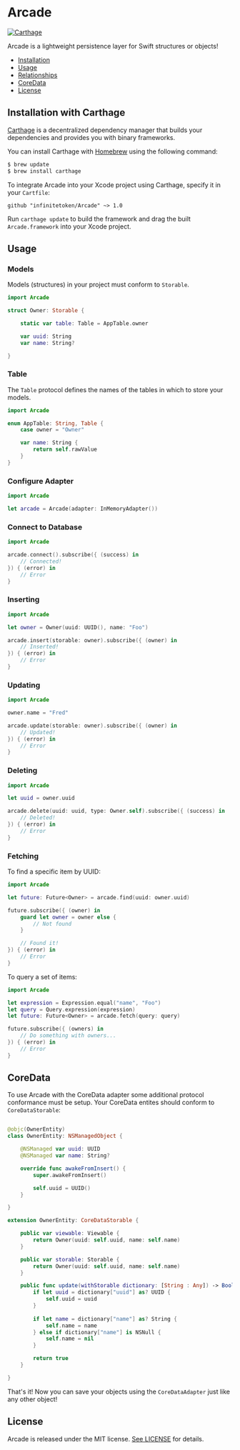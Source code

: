 # Arcade

[![Carthage](https://img.shields.io/badge/Carthage-compatible-brightgreen.svg?style=flat)](https://github.com/Carthage/Carthage)

Arcade is a lightweight persistence layer for Swift structures or objects!

- [Installation](#installation)
- [Usage](#usage)
- [Relationships](#relationships)
- [CoreData](#coredata)
- [License](#license)

## Installation with Carthage

[Carthage](https://github.com/Carthage/Carthage) is a decentralized dependency manager that builds your dependencies and provides you with binary frameworks.

You can install Carthage with [Homebrew](http://brew.sh/) using the following command:

```bash
$ brew update
$ brew install carthage
```

To integrate Arcade into your Xcode project using Carthage, specify it in your `Cartfile`:

```ogdl
github "infinitetoken/Arcade" ~> 1.0
```

Run `carthage update` to build the framework and drag the built `Arcade.framework` into your Xcode project.

## Usage

### Models

Models (structures) in your project must conform to `Storable`.

```swift
import Arcade

struct Owner: Storable {

    static var table: Table = AppTable.owner

    var uuid: String
    var name: String?

}
```

### Table

The `Table` protocol defines the names of the tables in which to store your models.

```swift
import Arcade

enum AppTable: String, Table {
    case owner = "Owner"

    var name: String {
        return self.rawValue
    }
}
```

### Configure Adapter

```swift
import Arcade

let arcade = Arcade(adapter: InMemoryAdapter())
```

### Connect to Database

```swift
import Arcade

arcade.connect().subscribe({ (success) in
    // Connected!
}) { (error) in
    // Error
}
```

### Inserting

```swift
import Arcade

let owner = Owner(uuid: UUID(), name: "Foo")

arcade.insert(storable: owner).subscribe({ (owner) in
    // Inserted!
}) { (error) in
    // Error
}
```

### Updating

```swift
import Arcade

owner.name = "Fred"

arcade.update(storable: owner).subscribe({ (owner) in
    // Updated!
}) { (error) in
    // Error
}
```

### Deleting

```swift
import Arcade

let uuid = owner.uuid

arcade.delete(uuid: uuid, type: Owner.self).subscribe({ (success) in
    // Deleted!
}) { (error) in
    // Error
}
```

### Fetching

To find a specific item by UUID:

```swift
import Arcade

let future: Future<Owner> = arcade.find(uuid: owner.uuid)

future.subscribe({ (owner) in
    guard let owner = owner else {
        // Not found
    }

    // Found it!
}) { (error) in
    // Error
}
```

To query a set of items:

```swift
import Arcade

let expression = Expression.equal("name", "Foo")
let query = Query.expression(expression)
let future: Future<Owner> = arcade.fetch(query: query)

future.subscribe({ (owners) in
    // Do something with owners...
}) { (error) in
    // Error
}
```

## CoreData

To use Arcade with the CoreData adapter some additional protocol conformance must be setup. Your
CoreData entites should conform to `CoreDataStorable`:

```swift

@objc(OwnerEntity)
class OwnerEntity: NSManagedObject {

    @NSManaged var uuid: UUID
    @NSManaged var name: String?

    override func awakeFromInsert() {
        super.awakeFromInsert()

        self.uuid = UUID()
    }

}

extension OwnerEntity: CoreDataStorable {

    public var viewable: Viewable {
        return Owner(uuid: self.uuid, name: self.name)
    }

    public var storable: Storable {
        return Owner(uuid: self.uuid, name: self.name)
    }

    public func update(withStorable dictionary: [String : Any]) -> Bool {
        if let uuid = dictionary["uuid"] as? UUID {
            self.uuid = uuid
        }
    
        if let name = dictionary["name"] as? String {
            self.name = name
        } else if dictionary["name"] is NSNull {
            self.name = nil
        }

        return true
    }

}
```

That's it! Now you can save your objects using the `CoreDataAdapter` just like any other object!

## License

Arcade is released under the MIT license. [See LICENSE](https://github.com/infinitetoken/Arcade/blob/master/LICENSE) for details.
